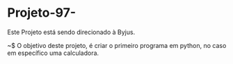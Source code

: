 # Projeto-97-
Este Projeto está sendo direcionado à Byjus.

~$ O objetivo deste projeto, é criar o primeiro programa em python, no caso em específico uma calculadora.
